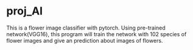# proj_AI

This is a flower image classifier with pytorch.
Using pre-trained network(VGG16), this program will train the network with 102 species of flower images and give an prediction about images of flowers.
